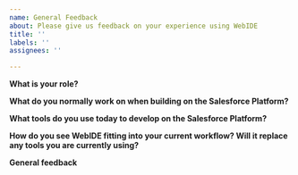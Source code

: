 ```yaml
---
name: General Feedback
about: Please give us feedback on your experience using WebIDE
title: ''
labels: ''
assignees: ''

---
```


<!-- As a Pilot user, we want to understand how webIDE fits into your current workflow. This is for general feedback about your experience using the product and giving us your overall impression. -->

**What is your role?**

**What do you normally work on when building on the Salesforce Platform?**

**What tools do you use today to develop on the Salesforce Platform?**

**How do you see WebIDE fitting into your current workflow? Will it replace any tools you are currently using?**

**General feedback**
